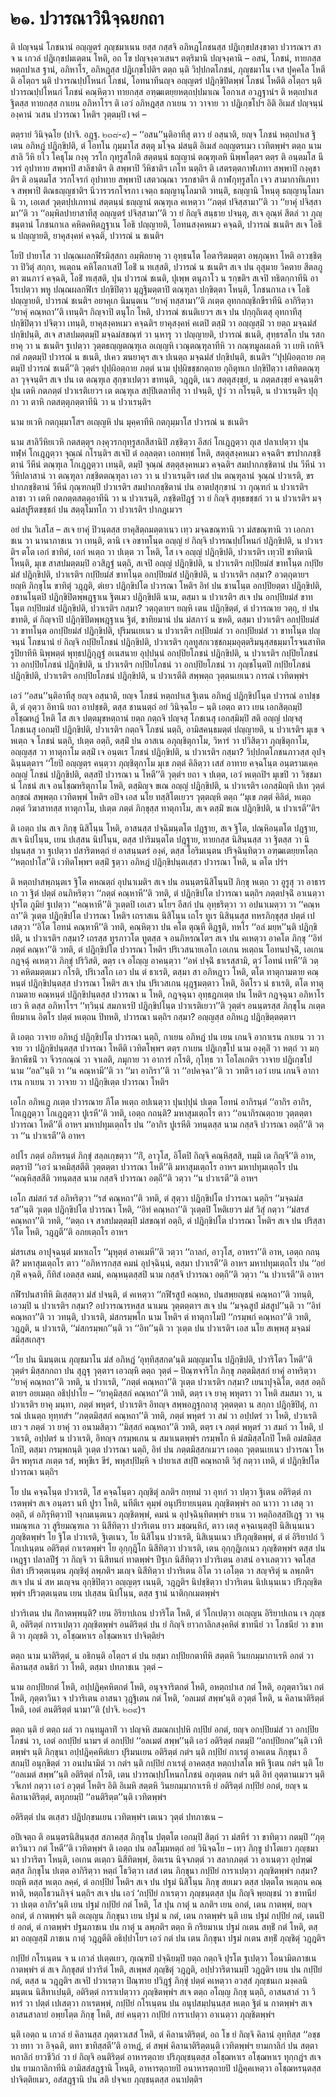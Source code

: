 <h1>๒๑. ปวารณาวินิจฺฉยกถา</h1>
<p> ติ  ปญฺจนฺนํ โภชนานํ อญฺญตรํ ภุญฺชมาเนน ยสฺส กสฺสจิ อภิหฎโภชนสฺส ปฎิเกฺขปสงฺขาตา ปวารณาฯ สา จ น เกวลํ ปฎิเกฺขปมเตฺตน โหติ, อถ โข ปญฺจงฺควเสนฯ ตตฺริมานิ  ปญฺจงฺคานิ – อสนํ, โภชนํ, ทายกสฺส หตฺถปาเส ฐานํ, อภิหาโร, อภิหฎสฺส ปฎิเกฺขโปติฯ ตตฺถ นฺติ วิปฺปกตโภชนํ, ภุญฺชมาโน เจส ปุคฺคโล โหตีติ อโตฺถฯ นฺติ ปวารณปฺปโหนกํ โภชนํ, โอทนาทีนญฺจ อญฺญตรํ ปฎิกฺขิปิตพฺพํ โภชนํ โหตีติ อโตฺถฯ นฺติ ปวารณปฺปโหนกํ โภชนํ คณฺหิตฺวา ทายกสฺส อฑฺฒเตยฺยหตฺถปฺปมาเณ โอกาเส อวฎฺฐานํฯ ติ หตฺถปาเส ฐิตสฺส ทายกสฺส กาเยน อภิหาโรฯ ติ เอวํ อภิหฎสฺส กาเยน วา วาจาย วา ปฎิเกฺขโปฯ อิติ อิเมสํ ปญฺจนฺนํ องฺคานํ วเสน ปวารณา โหติฯ วุตฺตมฺปิ เจตํ –</p>

</p>


<p> ตตฺรายํ วินิจฺฉโย (ปาจิ. อฎฺฐ. ๒๓๘-๙) – ‘‘อสน’’นฺติอาทีสุ ตาว ยํ อสฺนาติ, ยญฺจ โภชนํ หตฺถปาเส ฐิเตน อภิหฎํ ปฎิกฺขิปติ, ตํ โอทโน กุมฺมาโส สตฺตุ มโจฺฉ มํสนฺติ อิเมสํ อญฺญตรเมว เวทิตพฺพํฯ ตตฺถ  นาม สาลิ วีหิ ยโว โคธุโม กงฺคุ วรโก กุทฺรูสโกติ สตฺตนฺนํ ธญฺญานํ ตณฺฑุเลหิ นิพฺพโตฺตฯ ตตฺร ติ อนฺตมโส นีวารํ อุปาทาย สพฺพาปิ สาลิชาติฯ ติ สพฺพาปิ วีหิชาติฯ  เภโท นตฺถิฯ ติ เสตรตฺตกาฬเภทา สพฺพาปิ กงฺคุชาติฯ ติ อนฺตมโส วรกโจรกํ อุปาทาย สพฺพาปิ เสตวณฺณา วรกชาติฯ ติ กาฬกุทฺรูสโก เจว สามากาทิเภทา จ สพฺพาปิ ติณธญฺญชาติฯ นีวารวรกโจรกา เจตฺถ ธญฺญานุโลมาติ วทนฺติ, ธญฺญานิ โหนฺตุ ธญฺญานุโลมานิ วา, เอเตสํ วุตฺตปฺปเภทานํ สตฺตนฺนํ ธญฺญานํ ตณฺฑุเล คเหตฺวา ‘‘ภตฺตํ ปจิสฺสามา’’ติ วา ‘‘ยาคุํ ปจิสฺสามา’’ติ วา ‘‘อมฺพิลปายาสาทีสุ อญฺญตรํ ปจิสฺสามา’’ติ วา ยํ กิญฺจิ สนฺธาย ปจนฺตุ, สเจ อุณฺหํ สีตลํ วา ภุญฺชนฺตานํ โภชนกาเล คหิตคหิตฎฺฐาเน โอธิ ปญฺญายติ, โอทนสงฺคหเมว คจฺฉติ, ปวารณํ ชเนติฯ สเจ โอธิ น ปญฺญายติ, ยาคุสงฺคหํ คจฺฉติ, ปวารณํ น ชเนติฯ</p>


<p>โยปิ   ปายาโส วา ปณฺณผลกฬีรมิสฺสกา อมฺพิลยาคุ วา อุทฺธนโต โอตาริตมตฺตา อพฺภุณฺหา โหติ อาวชฺชิตฺวา ปิวิตุํ สกฺกา, หเตฺถน คหิโตกาเสปิ โอธิํ น ทเสฺสติ, ปวารณํ น ชเนติฯ สเจ ปน อุสุมาย วิคตาย สีตลภูตา ฆนภาวํ คจฺฉติ, โอธิํ ทเสฺสติ, ปุน ปวารณํ ชเนติ, ปุเพฺพ ตนุภาโว น รกฺขติฯ สเจปิ ทธิตกฺกาทีนิ อาโรเปตฺวา พหู ปณฺณผลกฬีเร ปกฺขิปิตฺวา มุฎฺฐิมตฺตาปิ ตณฺฑุลา ปกฺขิตฺตา โหนฺติ, โภชนกาเล เจ โอธิ ปญฺญายติ, ปวารณํ ชเนติฯ อยาคุเก นิมนฺตเน ‘‘ยาคุํ ทสฺสามา’’ติ ภเตฺต อุทกกญฺชิกขีราทีนิ อากิริตฺวา ‘‘ยาคุํ คณฺหถา’’ติ เทนฺติฯ กิญฺจาปิ ตนุโก โหติ, ปวารณํ ชเนติเยวฯ สเจ ปน ปกฺกุถิเตสุ อุทกาทีสุ ปกฺขิปิตฺวา ปจิตฺวา เทนฺติ, ยาคุสงฺคหเมว คจฺฉติฯ ยาคุสงฺคหํ คเตปิ ตสฺมิํ วา อญฺญสฺมิํ วา ยตฺถ มจฺฉมํสํ ปกฺขิปนฺติ, สเจ สาสปมตฺตมฺปิ มจฺฉมํสขณฺฑํ วา นฺหารุ วา ปญฺญายติ, ปวารณํ ชเนติ, สุทฺธรสโก ปน รสกยาคุ วา น ชเนติฯ ฐเปตฺวา วุตฺตธญฺญตณฺฑุเล อเญฺญหิ เวณุตณฺฑุลาทีหิ วา กณฺฑมูลผเลหิ วา เยหิ เกหิจิ กตํ ภตฺตมฺปิ ปวารณํ น ชเนติ, ปเคว ฆนยาคุฯ สเจ ปเนตฺถ มจฺฉมํสํ ปกฺขิปนฺติ, ชเนติฯ  ‘‘ปุปฺผิอตฺถาย ภตฺตมฺปิ ปวารณํ ชเนตี’’ติ วุตฺตํฯ ปุปฺผิอตฺถาย ภตฺตํ นาม ปุปฺผิขชฺชกตฺถาย กุถิตุทเก ปกฺขิปิตฺวา เสทิตตณฺฑุลา วุจฺจนฺติฯ สเจ ปน เต ตณฺฑุเล สุกฺขาเปตฺวา ขาทนฺติ, วฎฺฎติ, เนว สตฺตุสงฺขฺยํ, น ภตฺตสงฺขฺยํ คจฺฉนฺติฯ ปุน เตหิ กตภตฺตํ ปวาเรติเยวฯ เต ตณฺฑุเล สปฺปิเตลาทีสุ วา ปจนฺติ, ปูวํ วา กโรนฺติ, น ปวาเรนฺติฯ ปุถุกา วา ตาหิ กตสตฺตุภตฺตาทีนิ วา น ปวาเรนฺติฯ</p>


<p> นาม ยเวหิ กตกุมฺมาโสฯ อเญฺญหิ ปน มุคฺคาทีหิ กตกุมฺมาโส ปวารณํ น ชเนติฯ</p>


<p> นาม สาลิวีหิยเวหิ กตสตฺตุฯ กงฺคุวรกกุทฺรูสกสีสานิปิ ภชฺชิตฺวา อีสกํ โกเฎฺฎตฺวา ถุเส ปลาเปตฺวา ปุน ทฬฺหํ โกเฎฺฎตฺวา จุณฺณํ กโรนฺติฯ สเจปิ ตํ อลฺลตฺตา เอกพทฺธํ โหติ, สตฺตุสงฺคหเมว คจฺฉติฯ ขรปากภชฺชิตานํ วีหีนํ ตณฺฑุเล โกเฎฺฎตฺวา เทนฺติ, ตมฺปิ จุณฺณํ สตฺตุสงฺคหเมว คจฺฉติฯ สมปากภชฺชิตานํ ปน วีหีนํ วา วีหิปลาสานํ วา ตณฺฑุลา ภชฺชิตตณฺฑุลา เอว วา น ปวาเรนฺติฯ เตสํ  ปน ตณฺฑุลานํ จุณฺณํ ปวาเรติ, ขรปากภชฺชิตานํ วีหีนํ กุณฺฑกมฺปิ ปวาเรติฯ สมปากภชฺชิตานํ ปน อาตปสุกฺขานํ วา กุณฺฑกํ น ปวาเรติฯ ลาชา วา เตหิ กตภตฺตสตฺตุอาทีนิ วา น ปวาเรนฺติ, ภชฺชิตปิฎฺฐํ วา  ยํ กิญฺจิ สุทฺธขชฺชกํ วา น ปวาเรติฯ มจฺฉมํสปูริตขชฺชกํ ปน สตฺตุโมทโก วา ปวาเรติฯ  ปากฎเมวฯ</p>


<p>อยํ ปน วิเสโส – สเจ ยาคุํ ปิวนฺตสฺส ยาคุสิตฺถมตฺตาเนว เทฺว มจฺฉขณฺฑานิ วา มํสขณฺฑานิ วา เอกภาชเน วา นานาภาชเน วา เทนฺติ, ตานิ เจ อขาทโนฺต อญฺญํ ยํ กิญฺจิ ปวารณปฺปโหนกํ ปฎิกฺขิปติ, น ปวาเรติฯ ตโต เอกํ ขาทิตํ, เอกํ หเตฺถ วา ปเตฺต วา โหติ, โส เจ อญฺญํ ปฎิกฺขิปติ, ปวาเรติฯ เทฺวปิ ขาทิตานิ โหนฺติ, มุเข สาสปมตฺตมฺปิ อวสิฎฺฐํ นตฺถิ, สเจปิ อญฺญํ ปฎิกฺขิปติ, น ปวาเรติฯ กปฺปิยมํสํ ขาทโนฺต กปฺปิยมํสํ ปฎิกฺขิปติ, ปวาเรติฯ กปฺปิยมํสํ ขาทโนฺต อกปฺปิยมํสํ ปฎิกฺขิปติ, น ปวาเรติฯ กสฺมา? อวตฺถุตายฯ ยญฺหิ ภิกฺขุโน ขาทิตุํ วฎฺฎติ, ตํเยว ปฎิกฺขิปโต ปวารณา โหติฯ อิทํ ปน ชานโนฺต อกปฺปิยตฺตา ปฎิกฺขิปติ, อชานโนฺตปิ ปฎิกฺขิปิตพฺพฎฺฐาเน ฐิตเมว ปฎิกฺขิปติ นาม, ตสฺมา น ปวาเรติฯ สเจ ปน อกปฺปิยมํสํ ขาทโนฺต กปฺปิยมํสํ ปฎิกฺขิปติ, ปวาเรติฯ กสฺมา? วตฺถุตายฯ ยญฺหิ เตน ปฎิกฺขิตฺตํ, ตํ ปวารณาย วตฺถุ, ยํ ปน ขาทติ, ตํ กิญฺจาปิ ปฎิกฺขิปิตพฺพฎฺฐาเน ฐิตํ, ขาทิยมานํ ปน มํสภาวํ น ชหติ, ตสฺมา ปวาเรติฯ อกปฺปิยมํสํ วา ขาทโนฺต อกปฺปิยมํสํ ปฎิกฺขิปติ, ปุริมนเยเนว น ปวาเรติฯ กปฺปิยมํสํ วา อกปฺปิยมํสํ วา ขาทโนฺต ปญฺจนฺนํ โภชนานํ ยํ กิญฺจิ กปฺปิยโภชนํ ปฎิกฺขิปติ, ปวาเรติฯ กุลทูสกเวชฺชกมฺมอุตฺตริมนุสฺสธมฺมาโรจนสาทิตรูปิยาทีหิ นิพฺพตฺตํ พุทฺธปฎิกุฎฺฐํ อเนสนาย อุปฺปนฺนํ อกปฺปิยโภชนํ ปฎิกฺขิปติ, น ปวาเรติฯ กปฺปิยโภชนํ วา อกปฺปิยโภชนํ ปฎิกฺขิปติ, น ปวาเรติฯ กปฺปิยโภชนํ วา อกปฺปิยโภชนํ วา ภุญฺชโนฺตปิ กปฺปิยโภชนํ ปฎิกฺขิปติ, ปวาเรติฯ อกปฺปิยโภชนํ ปฎิกฺขิปติ, น ปวาเรตีติ สพฺพตฺถ วุตฺตนเยเนว การณํ เวทิตพฺพํฯ</p>


<p> เอวํ ‘‘อสน’’นฺติอาทีสุ ยญฺจ อสฺนาติ, ยญฺจ โภชนํ หตฺถปาเส ฐิเตน อภิหฎํ ปฎิกฺขิปโนฺต ปวารณํ อาปชฺชติ, ตํ อุตฺวา อิทานิ ยถา อาปชฺชติ, ตสฺส ชานนตฺถํ อยํ วินิจฺฉโย – นฺติ เอตฺถ ตาว เยน เอกสิตฺถมฺปิ อโชฺฌหฎํ โหติ โส  สเจ ปตฺตมุขหตฺถานํ ยตฺถ กตฺถจิ ปญฺจสุ โภชเนสุ เอกสฺมิมฺปิ สติ อญฺญํ ปญฺจสุ โภชเนสุ เอกมฺปิ ปฎิกฺขิปติ, ปวาเรติฯ กตฺถจิ โภชนํ นตฺถิ, อามิสคนฺธมตฺตํ ปญฺญายติ, น ปวาเรติฯ มุเข จ หเตฺถ จ โภชนํ นตฺถิ, ปเตฺต อตฺถิ, ตสฺมิํ ปน อาสเน อภุญฺชิตุกาโม, วิหารํ วา ปวิสิตฺวา ภุญฺชิตุกาโม, อญฺญสฺส วา ทาตุกาโม ตสฺมิํ เจ อนฺตเร  โภชนํ ปฎิกฺขิปติ, น ปวาเรติฯ กสฺมา? วิปฺปกตโภชนภาวสฺส อุปจฺฉินฺนตฺตาฯ ‘‘โยปิ อญฺญตฺร คนฺตฺวา ภุญฺชิตุกาโม มุเข ภตฺตํ คิลิตฺวา เสสํ อาทาย คจฺฉโนฺต อนฺตรามเคฺค อญฺญํ โภชนํ ปฎิกฺขิปติ, ตสฺสปิ ปวารณา น โหตี’’ติ  วุตฺตํฯ ยถา จ ปเตฺต, เอวํ หเตฺถปิฯ มุเขปิ วา วิชฺชมานํ โภชนํ สเจ อนโชฺฌหริตุกาโม โหติ, ตสฺมิญฺจ ขเณ อญฺญํ ปฎิกฺขิปติ, น ปวาเรติฯ เอกสฺมิญฺหิ ปเท วุตฺตํ ลกฺขณํ สพฺพตฺถ เวทิตพฺพํ โหติฯ อปิจ  เอส นโย ทสฺสิโตเยวฯ วุตฺตญฺหิ ตตฺถ ‘‘มุเข ภตฺตํ คิลิตํ, หเตฺถ ภตฺตํ วิฆาสาทสฺส ทาตุกาโม, ปเตฺต ภตฺตํ ภิกฺขุสฺส ทาตุกาโม, สเจ ตสฺมิํ ขเณ ปฎิกฺขิปติ, น ปวาเรตี’’ติฯ</p>


<p>ติ เอตฺถ ปน สเจ ภิกฺขุ นิสิโนฺน โหติ, อาสนสฺส ปจฺฉิมนฺตโต ปฎฺฐาย, สเจ ฐิโต, ปณฺหิอนฺตโต ปฎฺฐาย, สเจ นิปโนฺน, เยน ปเสฺสน นิปโนฺน, ตสฺส ปาริมนฺตโต ปฎฺฐาย, ทายกสฺส นิสินฺนสฺส วา ฐิตสฺส วา นิปนฺนสฺส วา ฐเปตฺวา ปสาริตหตฺถํ ยํ อาสนฺนตรํ องฺคํ, ตสฺส โอริมเนฺตน ปริจฺฉินฺทิตฺวา อฑฺฒเตยฺยหโตฺถ ‘‘หตฺถปาโส’’ติ เวทิตโพฺพฯ ตสฺมิํ ฐตฺวา อภิหฎํ ปฎิกฺขิปนฺตเสฺสว ปวารณา โหติ, น ตโต ปรํฯ</p>


<p>ติ หตฺถปาสพฺภนฺตเร ฐิโต คหณตฺถํ อุปนาเมติฯ สเจ ปน อนนฺตรนิสิโนฺนปิ ภิกฺขุ หเตฺถ วา อูรูสุ วา อาธารเก วา ฐิตํ ปตฺตํ อนภิหริตฺวา ‘‘ภตฺตํ คณฺหาหี’’ติ วทติ, ตํ ปฎิกฺขิปโต ปวารณา นตฺถิฯ ภตฺตปจฺฉิํ อาเนตฺวา ปุรโต ภูมิยํ ฐเปตฺวา ‘‘คณฺหาหี’’ติ วุเตฺตปิ เอเสว นโยฯ อีสกํ ปน อุทฺธริตฺวา วา อปนาเมตฺวา วา ‘‘คณฺหถา’’ติ วุเตฺต ปฎิกฺขิปโต ปวารณา โหติฯ เถราสเน นิสิโนฺน เถโร ทูเร นิสินฺนสฺส ทหรภิกฺขุสฺส ปตฺตํ เปเสตฺวา ‘‘อิโต โอทนํ คณฺหาหี’’ติ วทติ, คณฺหิตฺวา ปน คโต ตุณฺหี ติฎฺฐติ, ทหโร ‘‘อลํ มยฺห’’นฺติ ปฎิกฺขิปติ, น ปวาเรติฯ กสฺมา? เถรสฺส ทูรภาวโต ทูตสฺส  จ อนภิหรณโตฯ สเจ ปน คเหตฺวา อาคโต ภิกฺขุ ‘‘อิทํ ภตฺตํ คณฺหา’’ติ วทติ, ตํ ปฎิกฺขิปโต ปวารณา โหติฯ ปริเวสนายเอโก เอเกน หเตฺถน โอทนปจฺฉิํ, เอเกน กฎจฺฉุํ คเหตฺวา ภิกฺขุํ ปริวิสติ, ตตฺร เจ อโญฺญ อาคนฺตฺวา ‘‘อหํ ปจฺฉิํ ธาเรสฺสามิ, ตฺวํ โอทนํ เทหี’’ติ วตฺวา คหิตมตฺตเมว กโรติ, ปริเวสโก เอว ปน ตํ ธาเรติ, ตสฺมา สา อภิหฎาว โหติ, ตโต ทาตุกามตาย คณฺหนฺตํ ปฎิกฺขิปนฺตสฺส ปวารณา โหติฯ สเจ ปน ปริเวสเกน ผุฎฺฐมตฺตาว โหติ, อิตโรว นํ ธาเรติ, ตโต ทาตุกามตาย คณฺหนฺตํ ปฎิกฺขิปนฺตสฺส ปวารณา น โหติ, กฎจฺฉุนา อุทฺธฎภเตฺต ปน โหติฯ กฎจฺฉุนา อภิหาโรเยว หิ ตสฺส อภิหาโรฯ ‘‘ทฺวินฺนํ สมภาเรปิ ปฎิกฺขิปโนฺต ปวาเรติเยวา’’ติ   วุตฺตํฯ อนนฺตรสฺส ภิกฺขุโน ภเตฺต ทียมาเน อิตโร ปตฺตํ หเตฺถน ปิทหติ, ปวารณา นตฺถิฯ กสฺมา? อญฺญสฺส อภิหเฎ ปฎิกฺขิตฺตตฺตาฯ</p>


<p>ติ เอตฺถ วาจาย อภิหฎํ ปฎิกฺขิปโต ปวารณา นตฺถิ, กาเยน อภิหฎํ ปน เยน เกนจิ อากาเรน กาเยน วา วาจาย วา ปฎิกฺขิปนฺตสฺส ปวารณา โหตีติ เวทิตโพฺพฯ ตตฺร กาเยน ปฎิเกฺขโป นาม องฺคุลิํ วา หตฺถํ วา มกฺขิกาพีชนิํ วา จีวรกณฺณํ วา จาเลติ, ภมุกาย วา อาการํ กโรติ, กุโทฺธ วา โอโลเกติฯ วาจาย ปฎิเกฺขโป นาม ‘‘อล’’นฺติ วา ‘‘น คณฺหามี’’ติ วา ‘‘มา อากิรา’’ติ วา ‘‘อปคจฺฉา’’ติ วา วทติฯ เอวํ เยน เกนจิ อากาเรน กาเยน วา วาจาย วา ปฎิกฺขิเตฺต ปวารณา โหติฯ</p>


<p> เอโก อภิหเฎ ภเตฺต ปวารณาย ภีโต หเตฺถ อปเนตฺวา ปุนปฺปุนํ ปเตฺต โอทนํ อากิรนฺตํ ‘‘อากิร อากิร, โกเฎฺฎตฺวา โกเฎฺฎตฺวา ปูเรหี’’ติ วทติ, เอตฺถ กถนฺติ? มหาสุมเตฺถโร ตาว ‘‘อนากิรณตฺถาย วุตฺตตฺตา ปวารณา โหตี’’ติ อาหฯ มหาปทุมเตฺถโร ปน ‘‘อากิร ปูเรหีติ วทนฺตสฺส นาม กสฺสจิ ปวารณา อตฺถี’’ติ วตฺวา ‘‘น ปวาเรตี’’ติ อาหฯ</p>


<p>อปโร ภตฺตํ อภิหรนฺตํ ภิกฺขุํ สลฺลเกฺขตฺวา ‘‘กิํ, อาวุโส, อิโตปิ กิญฺจิ คณฺหิสฺสสิ, ทมฺมิ เต กิญฺจี’’ติ อาห, ตตฺราปิ ‘‘เอวํ นาคมิสฺสตีติ วุตฺตตฺตา ปวารณา โหตี’’ติ มหาสุมเตฺถโร อาหฯ มหาปทุมเตฺถโร  ปน ‘‘คณฺหิสฺสสีติ วทนฺตสฺส นาม กสฺสจิ ปวารณา อตฺถี’’ติ วตฺวา ‘‘น ปวาเรตี’’ติ อาหฯ</p>


<p>เอโก สมํสกํ รสํ อภิหริตฺวา ‘‘รสํ คณฺหถา’’ติ วทติ, ตํ สุตฺวา ปฎิกฺขิปโต ปวารณา นตฺถิฯ ‘‘มจฺฉมํสรส’’นฺติ วุเตฺต ปฎิกฺขิปโต ปวารณา โหติ, ‘‘อิทํ คณฺหถา’’ติ วุเตฺตปิ โหติเยวฯ มํสํ วิสุํ กตฺวา ‘‘มํสรสํ คณฺหถา’’ติ วทติ, ‘‘ตตฺถ เจ สาสปมตฺตมฺปิ มํสขณฺฑํ อตฺถิ, ตํ ปฎิกฺขิปโต ปวารณา โหติฯ สเจ ปน ปริสฺสาวิโต โหติ, วฎฺฎตี’’ติ อภยเตฺถโร อาหฯ</p>


<p>มํสรเสน อาปุจฺฉนฺตํ มหาเถโร ‘‘มุหุตฺตํ อาคเมหี’’ติ วตฺวา ‘‘ถาลกํ, อาวุโส, อาหรา’’ติ อาห, เอตฺถ กถนฺติ? มหาสุมเตฺถโร ตาว ‘‘อภิหารกสฺส คมนํ อุปจฺฉินฺนํ, ตสฺมา  ปวาเรตี’’ติ อาหฯ มหาปทุมเตฺถโร ปน ‘‘อยํ กุหิํ คจฺฉติ, กีทิสํ เอตสฺส คมนํ, คณฺหนฺตสฺสปิ นาม กสฺสจิ ปวารณา อตฺถี’’ติ วตฺวา ‘‘น ปวาเรตี’’ติ อาหฯ</p>


<p>กฬีรปนสาทีหิ มิเสฺสตฺวา มํสํ ปจนฺติ, ตํ คเหตฺวา ‘‘กฬีรสูปํ คณฺหถ, ปนสพฺยญฺชนํ คณฺหถา’’ติ วทนฺติ, เอวมฺปิ น ปวาเรติฯ กสฺมา? อปวารณารหสฺส นาเมน วุตฺตตฺตาฯ สเจ ปน ‘‘มจฺฉสูปํ มํสสูป’’นฺติ วา ‘‘อิทํ คณฺหถา’’ติ วา วทนฺติ, ปวาเรติ, มํสกรมฺพโก นาม โหติฯ ตํ ทาตุกาโมปิ ‘‘กรมฺพกํ คณฺหถา’’ติ วทติ, วฎฺฎติ, น ปวาเรติ, ‘‘มํสกรมฺพก’’นฺติ วา ‘‘อิท’’นฺติ วา วุเตฺต ปน ปวาเรติฯ เอส นโย สเพฺพสุ มจฺฉมํสมิสฺสเกสุฯ</p>


<p> ‘‘โย ปน นิมนฺตเน ภุญฺชมาโน มํสํ อภิหฎํ ‘อุทฺทิสฺสกต’นฺติ มญฺญมาโน ปฎิกฺขิปติ, ปวาริโตว โหตี’’ติ  วุตฺตํฯ มิสฺสกกถา ปน  สุฎฺฐุ วุตฺตาฯ เอวญฺหิ ตตฺถ วุตฺตํ – ปิณฺฑจาริโก ภิกฺขุ ภตฺตมิสฺสกํ ยาคุํ อาหริตฺวา ‘‘ยาคุํ คณฺหถา’’ติ วทติ, น ปวาเรติ, ‘‘ภตฺตํ คณฺหถา’’ติ วุเตฺต ปวาเรติฯ กสฺมา? เยนาปุจฺฉิโต, ตสฺส อตฺถิตายฯ อยเมตฺถ อธิปฺปาโย – ‘‘ยาคุมิสฺสกํ คณฺหถา’’ติ วทติ, ตตฺร เจ ยาคุ พหุตรา วา โหติ สมสมา วา, น ปวาเรติฯ ยาคุ มนฺทา, ภตฺตํ พหุตรํ, ปวาเรติฯ อิทญฺจ สพฺพอฎฺฐกถาสุ วุตฺตตฺตา น สกฺกา ปฎิกฺขิปิตุํ, การณํ ปเนตฺถ ทุทฺทสํฯ ‘‘ภตฺตมิสฺสกํ คณฺหถา’’ติ วทติ, ภตฺตํ พหุตรํ วา สมํ วา อปฺปตรํ วา โหติ, ปวาเรติเยว ฯ ภตฺตํ วา ยาคุํ วา อนามสิตฺวา ‘‘มิสฺสกํ คณฺหถา’’ติ วทติ, ตตฺร เจ ภตฺตํ พหุตรํ วา สมกํ วา โหติ, ปวาเรติ, อปฺปตรํ น ปวาเรติ, อิทญฺจ กรมฺพเกน น สมาเนตพฺพํฯ กรมฺพโก หิ มํสมิสฺสโกปิ โหติ อมํสมิสฺสโกปิ, ตสฺมา กรมฺพกนฺติ วุเตฺต ปวารณา นตฺถิ, อิทํ ปน ภตฺตมิสฺสกเมวฯ เอตฺถ วุตฺตนเยเนว ปวารณา โหติฯ พหุรเส ภเตฺต รสํ, พหุขีเร ขีรํ, พหุสปฺปิมฺหิ จ ปายาเส สปฺปิํ คณฺหถาติ วิสุํ กตฺวา เทติ, ตํ ปฎิกฺขิปโต ปวารณา นตฺถิฯ</p>


<p>โย ปน คจฺฉโนฺต ปวาเรติ, โส คจฺฉโนฺตว ภุญฺชิตุํ ลภติฯ กทฺทมํ วา อุทกํ วา ปตฺวา ฐิเตน อติริตฺตํ กาเรตพฺพํฯ สเจ อนฺตรา นที ปูรา โหติ, นทีตีเร คุมฺพํ อนุปริยายเนฺตน ภุญฺชิตพฺพํฯ อถ นาวา วา เสตุ วา อตฺถิ, ตํ อภิรุหิตฺวาปิ จงฺกมเนฺตเนว ภุญฺชิตพฺพํ, คมนํ น อุปจฺฉินฺทิตพฺพํฯ ยาเน วา หตฺถิอสฺสปิเฎฺฐ วา จนฺทมณฺฑเล วา สูริยมณฺฑเล วา นิสีทิตฺวา ปวาริเตน ยาว มชฺฌนฺหิกํ, ตาว เตสุ คจฺฉเนฺตสุปิ นิสิเนฺนเนว  ภุญฺชิตพฺพํฯ โย ฐิโต ปวาเรติ, ฐิเตเนว, โย นิสิโนฺน ปวาเรติ, นิสิเนฺนเนว ปริภุญฺชิตพฺพํ, ตํ ตํ อิริยาปถํ วิโกเปเนฺตน อติริตฺตํ กาเรตพฺพํฯ โย อุกฺกุฎิโก นิสีทิตฺวา ปวาเรติ, เตน อุกฺกุฎิเกเนว ภุญฺชิตพฺพํฯ ตสฺส ปน เหฎฺฐา ปลาลปีฐํ วา กิญฺจิ วา นิสีทนกํ ทาตพฺพํฯ ปีฐเก นิสีทิตฺวา ปวาริเตน อาสนํ อจาเลตฺวาว จตโสฺส ทิสา ปริวตฺตเนฺตน ภุญฺชิตุํ ลพฺภติฯ มเญฺจ นิสีทิตฺวา ปวาริเตน อิโต วา เอโตฺต วา สญฺจริตุํ น ลพฺภติฯ สเจ ปน นํ สห มเญฺจน อุกฺขิปิตฺวา อญฺญตฺร เนนฺติ, วฎฺฎติฯ นิปชฺชิตฺวา ปวาริเตน นิปเนฺนเนว ปริภุญฺชิตพฺพํฯ ปริวตฺตเนฺตน เยน ปเสฺสน นิปโนฺน, ตสฺส ฐานํ นาติกฺกเมตพฺพํฯ</p>


<p> ปวาริเตน ปน กิํกาตพฺพนฺติ? เยน อิริยาปเถน ปวาริโต โหติ, ตํ วิโกเปตฺวา อเญฺญน อิริยาปเถน เจ ภุญฺชติ, อติริตฺตํ การาเปตฺวา ภุญฺชิตพฺพํฯ อนติริตฺตํ ปน ยํ กิญฺจิ ยาวกาลิกสงฺคหิตํ ขาทนียํ วา โภชนียํ วา ขาทติ วา ภุญฺชติ วา, อโชฺฌหาเร อโชฺฌหาเร ปาจิตฺติยํฯ</p>


<p>ตตฺถ  นาม นาติริตฺตํ, น อธิกนฺติ อโตฺถฯ ตํ ปน ยสฺมา กปฺปิยกตาทีหิ สตฺตหิ วินยกมฺมากาเรหิ อกตํ วา คิลานสฺส อนธิกํ วา โหติ, ตสฺมา ปทภาชเน วุตฺตํ –</p>

 นาม อกปฺปิยกตํ โหติ, อปฺปฎิคฺคหิตกตํ โหติ, อนุจฺจาริตกตํ โหติ, อหตฺถปาเส กตํ โหติ, อภุตฺตาวินา กตํ โหติ, ภุตฺตาวินา จ ปวาริเตน อาสนา วุฎฺฐิเตน กตํ โหติ, ‘อลเมตํ สพฺพ’นฺติ อวุตฺตํ โหติ, น คิลานาติริตฺตํ โหติ, เอตํ อนติริตฺตํ นามา’’ติ (ปาจิ. ๒๓๙)ฯ</p>


<p>ตตฺถ นฺติ ยํ ตตฺถ ผลํ วา กนฺทมูลาทิํ วา ปญฺจหิ สมณกเปฺปหิ กปฺปิยํ อกตํ, ยญฺจ อกปฺปิยมํสํ วา อกปฺปิยโภชนํ วา, เอตํ อกปฺปิยํ นามฯ ตํ อกปฺปิยํ ‘‘อลเมตํ สพฺพ’’นฺติ เอวํ อติริตฺตํ กตมฺปิ ‘‘อกปฺปิยกต’’นฺติ เวทิตพฺพํฯ นฺติ ภิกฺขุนา อปฺปฎิคฺคหิตํเยว ปุริมนเยน อติริตฺตํ กตํฯ นฺติ กปฺปิยํ กาเรตุํ อาคเตน ภิกฺขุนา อีสกมฺปิ อนุกฺขิตฺตํ วา อนปนามิตํ วา กตํฯ นฺติ กปฺปิยํ กาเรตุํ อาคตสฺส หตฺถปาสโต พหิ ฐิเตน กตํฯ นฺติ โย ‘‘อลเมตํ สพฺพ’’นฺติ อติริตฺตํ กโรติ, เตน ปวารณปฺปโหนกโภชนํ  อภุเตฺตน กตํฯ นฺติ อิทํ อุตฺตานเมวฯ นฺติ วจีเภทํ กตฺวา เอวํ อวุตฺตํ โหติฯ อิติ อิเมหิ สตฺตหิ วินยกมฺมากาเรหิ ยํ อติริตฺตํ กปฺปิยํ อกตํ, ยญฺจ น คิลานาติริตฺตํ, ตทุภยมฺปิ ‘‘อนติริตฺต’’นฺติ เวทิตพฺพํฯ</p>


<p> อติริตฺตํ ปน ตเสฺสว ปฎิปกฺขนเยน เวทิตพฺพํฯ เตเนว วุตฺตํ ปทภาชเน –</p>

</p>


<p>อปิเจตฺถ ติ อนนฺตรนิสินฺนสฺส สภาคสฺส ภิกฺขุโน ปตฺตโต เอกมฺปิ สิตฺถํ วา มํสหีรํ วา ขาทิตฺวา กตมฺปิ ‘‘ภุตฺตาวินาว กตํ โหตี’’ติ เวทิตพฺพํฯ ติ เอตฺถ ปน อสโมฺมหตฺถํ  อยํ วินิจฺฉโย – เทฺว ภิกฺขู ปาโตเยว ภุญฺชมานา ปวาริตา โหนฺติ, เอเกน ตเตฺถว นิสีทิตพฺพํ, อิตเรน นิจฺจภตฺตํ วา สลากภตฺตํ วา อาเนตฺวา อุปฑฺฒํ ตสฺส ภิกฺขุโน ปเตฺต อากิริตฺวา หตฺถํ โธวิตฺวา เสสํ เตน ภิกฺขุนา กปฺปิยํ การาเปตฺวา ภุญฺชิตพฺพํฯ กสฺมา? ยญฺหิ ตสฺส หเตฺถ ลคฺคํ, ตํ อกปฺปิยํ โหติฯ สเจ ปน ปฐมํ นิสิโนฺน ภิกฺขุ สยเมว ตสฺส ปตฺตโต หเตฺถน คณฺหาติ, หตฺถโธวนกิจฺจํ นตฺถิฯ สเจ ปน เอวํ ‘กปฺปิยํ กาเรตฺวา ภุญฺชนฺตสฺส ปุน กิญฺจิ พฺยญฺชนํ วา ขาทนียํ วา ปเตฺต อากิร’นฺติ เยน ปฐมํ กปฺปิยํ กตํ โหติ, โส ปุน กาตุํ น ลภติฯ เยน อกตํ, เตน กาตพฺพํ, ยญฺจ อกตํ, ตํ กาตพฺพํฯ นฺติ อเญฺญน ภิกฺขุนา เยน ปฐมํ น กตํ, เตน กาตพฺพํฯ นฺติ เยน ปฐมํ กปฺปิยํ กตํ, เตนปิ ยํ อกตํ, ตํ กาตพฺพํฯ ปฐมภาชเน ปน กาตุํ น ลพฺภติฯ ตตฺถ หิ กริยมาเน ปฐมํ กเตน สทฺธิํ กตํ โหติ, ตสฺมา อญฺญสฺมิํ ภาชเน กาตุํ วฎฺฎตีติ อธิปฺปาโยฯ เอวํ กตํ ปน เตน ภิกฺขุนา ปฐมํ กเตน สทฺธิํ ภุญฺชิตุํ วฎฺฎติฯ</p>


<p>กปฺปิยํ กโรเนฺตน จ น เกวลํ ปเตฺตเยว, กุเณฺฑปิ ปจฺฉิยมฺปิ ยตฺถ กตฺถจิ ปุรโต ฐเปตฺวา โอนามิตภาชเน กาตพฺพํฯ ตํ สเจ ภิกฺขุสตํ ปวาริตํ โหติ, สเพฺพสํ ภุญฺชิตุํ วฎฺฎติ, อปฺปวาริตานมฺปิ วฎฺฎติฯ เยน ปน กปฺปิยํ กตํ, ตสฺส น วฎฺฎติฯ สเจปิ ปวาเรตฺวา  ปิณฺฑาย ปวิฎฺฐํ ภิกฺขุํ ปตฺตํ คเหตฺวา อวสฺสํ ภุญฺชนเก มงฺคลนิมนฺตเน นิสีทาเปนฺติ, อติริตฺตํ การาเปตฺวาว ภุญฺชิตพฺพํฯ สเจ ตตฺถ อโญฺญ ภิกฺขุ นตฺถิ, อาสนสาลํ วา วิหารํ วา ปตฺตํ เปเสตฺวา กาเรตพฺพํ, กปฺปิยํ กโรเนฺตน ปน อนุปสมฺปนฺนสฺส หเตฺถ ฐิตํ น กาตพฺพํฯ สเจ อาสนสาลายํ อพฺยโตฺต ภิกฺขุ โหติ, สยํ คนฺตฺวา กปฺปิยํ การาเปตฺวา อาเนตฺวา ภุญฺชิตพฺพํฯ</p>


<p>นฺติ เอตฺถ น เกวลํ ยํ คิลานสฺส ภุตฺตาวเสสํ โหติ, ตํ คิลานาติริตฺตํ, อถ โข ยํ กิญฺจิ คิลานํ อุทฺทิสฺส ‘‘อชฺช วา ยทา วา อิจฺฉติ, ตทา ขาทิสฺสตี’’ติ อาหฎํ, ตํ สพฺพํ คิลานาติริตฺตนฺติ เวทิตพฺพํฯ ยามกาลิกํ ปน สตฺตาหกาลิกํ ยาวชีวิกํ วา ยํ  กิญฺจิ อนติริตฺตํ อาหารตฺถาย ปริภุญฺชนฺตสฺส อโชฺฌหาเร อโชฺฌหาเร ทุกฺกฎํฯ สเจ ปน ยามกาลิกาทีนิ อามิสสํสฎฺฐานิ โหนฺติ, อาหารตฺถายปิ อนาหารตฺถายปิ ปฎิคฺคเหตฺวา อโชฺฌหรนฺตสฺส ปาจิตฺติยเมว, อสํสฎฺฐานิ ปน สติ ปจฺจเย ภุญฺชนฺตสฺส อนาปตฺติฯ</p>

</p>

</p>





